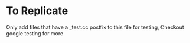 # To Replicate

Only add files that have a _test.cc postfix to this file for testing, Checkout google testing for more
